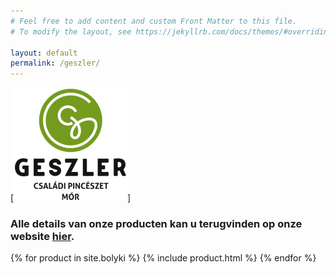 ```yaml
---
# Feel free to add content and custom Front Matter to this file.
# To modify the layout, see https://jekyllrb.com/docs/themes/#overriding-theme-defaults

layout: default
permalink: /geszler/
---
```

[![Geszler](/images/features/Geszler.png)]
### Alle details van onze producten kan u terugvinden op onze website [hier](https://www.wijnen-bax.be).

{% for product in site.bolyki %}
  {% include product.html %}
{% endfor %}
